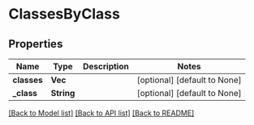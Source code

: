 # ClassesByClass

## Properties
Name | Type | Description | Notes
------------ | ------------- | ------------- | -------------
**classes** | **Vec<String>** |  | [optional] [default to None]
**_class** | **String** |  | [optional] [default to None]

[[Back to Model list]](../README.md#documentation-for-models) [[Back to API list]](../README.md#documentation-for-api-endpoints) [[Back to README]](../README.md)


